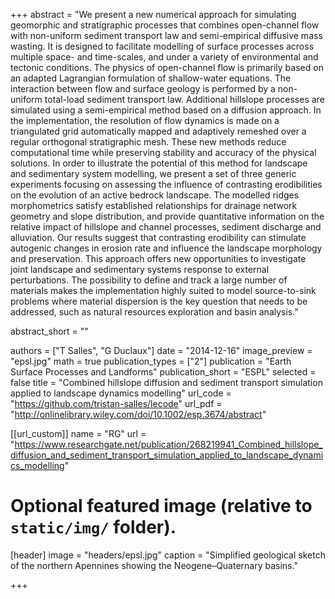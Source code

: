 +++
abstract = "We present a new numerical approach for simulating geomorphic and stratigraphic processes that combines open-channel flow with non-uniform sediment transport law and semi-empirical diffusive mass wasting. It is designed to facilitate modelling of surface processes across multiple space- and time-scales, and under a variety of environmental and tectonic conditions. The physics of open-channel flow is primarily based on an adapted Lagrangian formulation of shallow-water equations. The interaction between flow and surface geology is performed by a non-uniform total-load sediment transport law. Additional hillslope processes are simulated using a semi-empirical method based on a diffusion approach. In the implementation, the resolution of flow dynamics is made on a triangulated grid automatically mapped and adaptively remeshed over a regular orthogonal stratigraphic mesh. These new methods reduce computational time while preserving stability and accuracy of the physical solutions. In order to illustrate the potential of this method for landscape and sedimentary system modelling, we present a set of three generic experiments focusing on assessing the influence of contrasting erodibilities on the evolution of an active bedrock landscape. The modelled ridges morphometrics satisfy established relationships for drainage network geometry and slope distribution, and provide quantitative information on the relative impact of hillslope and channel processes, sediment discharge and alluviation. Our results suggest that contrasting erodibility can stimulate autogenic changes in erosion rate and influence the landscape morphology and preservation. This approach offers new opportunities to investigate joint landscape and sedimentary systems response to external perturbations. The possibility to define and track a large number of materials makes the implementation highly suited to model source-to-sink problems where material dispersion is the key question that needs to be addressed, such as natural resources exploration and basin analysis."

abstract_short = ""

authors = ["T Salles", "G Duclaux"]
date = "2014-12-16"
image_preview = "epsl.jpg"
math = true
publication_types = ["2"]
publication = "Earth Surface Processes and Landforms"
publication_short = "ESPL"
selected = false
title = "Combined hillslope diffusion and sediment transport simulation applied to landscape dynamics modelling"
url_code = "https://github.com/tristan-salles/lecode"
url_pdf = "http://onlinelibrary.wiley.com/doi/10.1002/esp.3674/abstract"

[[url_custom]]
name = "RG"
url = "https://www.researchgate.net/publication/268219941_Combined_hillslope_diffusion_and_sediment_transport_simulation_applied_to_landscape_dynamics_modelling"

# Optional featured image (relative to `static/img/` folder).
[header]
image = "headers/epsl.jpg"
caption = "Simplified geological sketch of the northern Apennines showing the Neogene–Quaternary basins."

+++
